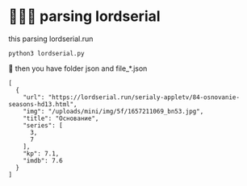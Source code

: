 # 🍹🍋🌵 parsing lordserial

this parsing lordserial.run

```
python3 lordserial.py
```

🤖 then you have folder json and file_*.json

```
[
  {
    "url": "https://lordserial.run/serialy-appletv/84-osnovanie-seasons-hd13.html",
    "img": "/uploads/mini/img/5f/1657211069_bn53.jpg",
    "title": "Основание",
    "series": [
      3,
      7
    ],
    "kp": 7.1,
    "imdb": 7.6
  }
]
```